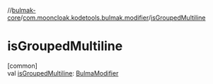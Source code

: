 //[bulmak-core](../../index.md)/[com.mooncloak.kodetools.bulmak.modifier](index.md)/[isGroupedMultiline](is-grouped-multiline.md)

# isGroupedMultiline

[common]\
val [isGroupedMultiline](is-grouped-multiline.md): [BulmaModifier](-bulma-modifier/index.md)

